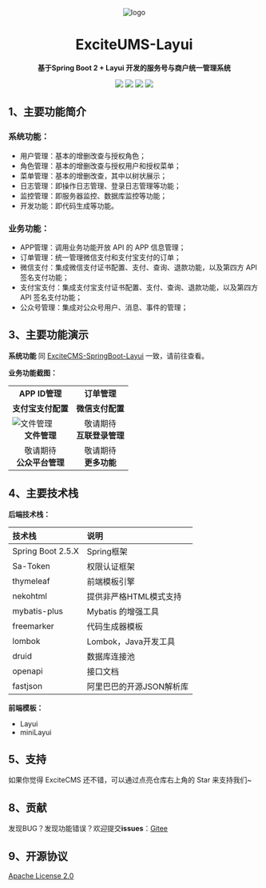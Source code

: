 <p align="center">
	<img alt="logo" src="https://img.zxdmy.com/2022/202206210954691.png">
</p>

<h1 align="center" >ExciteUMS-Layui</h1>

<p align="center"><b>基于Spring Boot 2 + Layui 开发的服务号与商户统一管理系统</b></p>

<p align="center">
	<a href="https://gitee.com/geekrdc/ExciteCMS-SpringBoot-Layui/stargazers" target="_blank">
        <img src="https://gitee.com/ExciteTeam/ExciteCMS-SpringBoot-Layui/badge/star.svg"></a>
    <a href="https://gitee.com/geekrdc/ExciteCMS-SpringBoot-Layui/members" target="_blank">
        <img src="https://gitee.com/ExciteTeam/ExciteCMS-SpringBoot-Layui/badge/fork.svg"></a>
	<a href="https://github.com/cxh1231/ExciteCMS-SpringBoot-Layui/stargazers" target="_blank">
        <img src="https://img.shields.io/github/stars/cxh1231/ExciteCMS-SpringBoot-Layui?style=flat-square&logo=GitHub"></a>
	<a href="https://github.com/cxh1231/ExciteCMS-SpringBoot-Layui/network/members" target="_blank">
        <img src="https://img.shields.io/github/forks/cxh1231/ExciteCMS-SpringBoot-Layui?style=flat-square&logo=GitHub"></a>
</p>

## 1、主要功能简介

### 系统功能：

+ 用户管理：基本的增删改查与授权角色；
+ 角色管理：基本的增删改查与授权用户和授权菜单；
+ 菜单管理：基本的增删改查，其中以树状展示；
+ 日志管理：即操作日志管理、登录日志管理等功能；
+ 监控管理：即服务器监控、数据库监控等功能；
+ 开发功能：即代码生成等功能。

### 业务功能：

+ APP管理：调用业务功能开放 API 的 APP 信息管理；
+ 订单管理：统一管理微信支付和支付宝支付的订单；
+ 微信支付：集成微信支付证书配置、支付、查询、退款功能，以及第四方 API 签名支付功能；
+ 支付宝支付：集成支付宝支付证书配置、支付、查询、退款功能，以及第四方 API 签名支付功能；
+ 公众号管理：集成对公众号用户、消息、事件的管理；

## 3、主要功能演示

**系统功能** 同 [ExciteCMS-SpringBoot-Layui](https://gitee.com/geekrdc/ExciteCMS-SpringBoot-Layui) 一致，请前往查看。

**业务功能截图：**

<table>
<tr>
<td>
<img src="https://img.zxdmy.com/2022/202206210959047.png" alt="">
<center><b>APP ID管理</b></center>
</td>
<td>
<img src="https://img.zxdmy.com/2022/202206211000306.png" alt="">
<center><b>订单管理</b></center>
</td>
</tr>
<tr>
<td>
<img src="https://img.zxdmy.com/2022/202206211001747.png" alt="">
<center><b>支付宝支付配置</b></center>
</td>
<td>
<img src="https://img.zxdmy.com/2022/202206211002007.png" alt="">
<center><b>微信支付配置</b></center>
</td>
</tr>
<tr>
<td>
<img src="https://img.zxdmy.com/2022/202206211003323.png" alt="文件管理">
<center><b>文件管理</b></center>
</td>
<td>
<center>敬请期待</center>
<center><b>互联登录管理</b></center>
</td>
</tr>
<tr>
<td>
<center>敬请期待</center>
<center><b>公众平台管理</b></center>
</td>
<td>
<center>敬请期待</center>
<center><b>更多功能</b></center>
</td>
</tr>
</table>

## 4、主要技术栈

**后端技术栈：**

| 技术栈               | 说明              |
|:------------------|:----------------|
| Spring Boot 2.5.X | Spring框架        |
| Sa-Token          | 权限认证框架          |
| thymeleaf         | 前端模板引擎          |
| nekohtml          | 提供非严格HTML模式支持   |
| mybatis-plus      | Mybatis 的增强工具   |
| freemarker        | 代码生成器模板         |
| lombok            | Lombok，Java开发工具 |
| druid             | 数据库连接池          |
| openapi           | 接口文档            |
| fastjson          | 阿里巴巴的开源JSON解析库  |

**前端模板：**

+ Layui
+ miniLayui

## 5、支持

如果你觉得 ExciteCMS 还不错，可以通过点亮仓库右上角的 Star 来支持我们~

## 8、贡献

发现BUG？发现功能错误？欢迎提交**issues**：[Gitee](https://gitee.com/cxh1231/ExciteUMS-SpringBoot-Layui/issues)

## 9、开源协议

[Apache License 2.0](https://gitee.com/ExciteTeam/ExciteCMS-SpringBoot-Layui/blob/master/LICENSE)